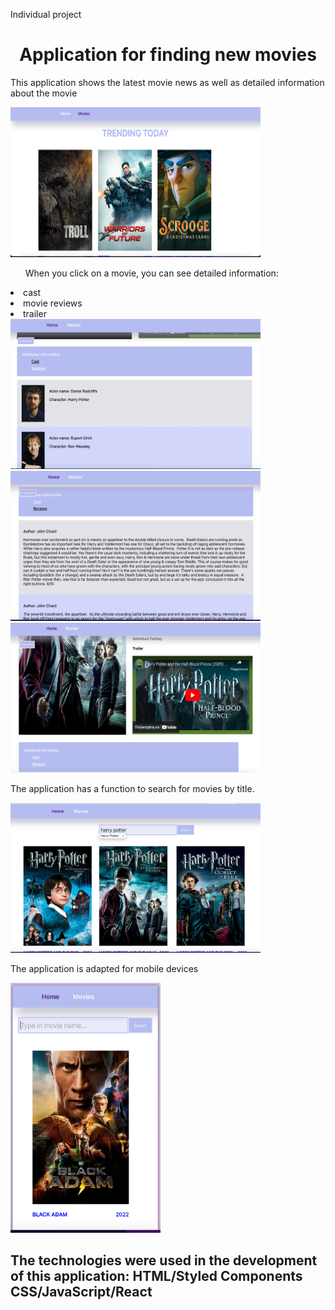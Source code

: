 <p align="left">Individual project</p>

<h1 align="center">Application for finding new movies</h1>

<p align="left">This application shows the latest movie news as well as detailed information about the movie</p>
<img src="./readme/home.png" width=400 height=240>
<p></p>
<ul align="left" display="flex">When you click on a movie, you can see detailed information:</ul>
<li>cast</li>
<li>movie reviews</li>
<li>trailer</li>
<img src="./readme/cast.png" width=400 height=240>
<img src="./readme/rewiev.png" width=400 height=240>
<img src="./readme/trailer.png" width=400 height=240>
<p></p>
<p align="left">The application has a function to search for movies by title.</p>
<img src="./readme/search.png" width=400 height=240>
<p></p>
<p align="left">The application is adapted for mobile devices</p>
<img src="./readme/adaptiv.png" width=240 height=400>

<h2 align="left">The technologies were used in the development of this application: HTML/Styled Components CSS/JavaScript/React</h2>
